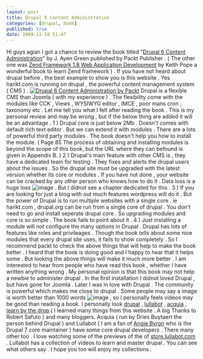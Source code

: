 ```yaml
---
layout: post
title: Drupal 6 Content Administration
categories: [drupal, book]
published: true
date: 2009-11-18 11:47
---
```

Hi guys agian I got a chance to review the book titled "[Drupal 6 Content Administration](http://www.packtpub.com/drupal-6-content-administration/book)" by J. Ayen Green published by Packt Publisher . ( The other one was [Zend Framework 1.8 Web Application Development](http://harikt.com/content/zend-framework-18-web-application-development) by Keith Pope a wonderful book to learn Zend framework ) . If you have not heard about drupal before , the best example to show you is this website . Yes harikt.com is running on drupal , the powerful content management system ( CMS ) .  [![Drupal 6 Content Administration by Packt](http://farm3.static.flickr.com/2541/4113837029_df883e1615.jpg)](http://www.flickr.com/photos/harikt/4113837029/)  Drupal is a flexible CMS than Joomla ( with my experience ) . The flexibility come with the modules like CCK , Views , WYSIWYG editor , IMCE , poor mans cron , taxonomy etc .  Let me tell you what I felt after reading the book . This is my personal review and may be wrong , but if the below thing are added it will be an advantage .  1 ) Drupal core is just below 2Mb . Doesn't comes with default rich text editor . But we can extend it with modules . There are a lots of powerful third party modules . The book doesn't help you how to install the module. ( Page 85 The process of obtaining and installing modules is beyond the scope of this book, but the URL where they can befound is given in Appendix B. )  2 ) Drupal's main feature with other CMS is , they have a dedicated team for testing . They fixes and alerts the drupal users about the issues . So the drupal site must be upgraded with the latest version whether its core or modules . If you have not done , your website can be cracked by any other person who knows how to do it . Data loss is a huge loss ![image](http://harikt.com/sites/all/libraries/fckeditor/editor/images/smiley/msn/cry_smile.gif) . But I didnot see a chapter dedicated for this .  3 ) If you are looking for just a blog with out much features wordpress will do it . But the power of Drupal is to run multiple websites with a single core . ie harikt.com , drupal.org can be run from a single core of drupal . You don't need to go and install seperate drupal core . So upgrading modules and core is so simple . The book fails to point about it .  4 ) Just installing a module will not configure the many options in Drupal . Drupal has lots of features like roles and privileages . Though the book tells about some nice modules that every drupal site uses, it fails to show completely .  So I recommend packt to check the above things that will help to make the book better . I heard that the book is doing good and I happy to hear that it helps some . But looking the above things will make it much more better . I am interested to hear from people who have read this book , whether I have written anything wrong . My personal opinion is that this book may not help a newbie to administer drupal .  In the first installation I didnot loved Drupal , but have gone for Joomla . Later I was in love with Drupal . The community is powerful which makes me close to drupal . Some people may say a image is worth better than 1000 words ![image](http://harikt.com/sites/all/libraries/fckeditor/editor/images/smiley/msn/regular_smile.gif) , so I personally feels videos may be good than reading a book.  I personally look [drupal](http://drupal.org) , [lullabot](http://lullabot.com) , [acquia](http://acquia.com) , [learn by the drop](http://learnbythedrop.com/) ( I learned many things from this website . A big Thanks to Robert Safuto ) and many bloggers. Acquia ( run by Dries Buytaert the person behind Drupal ) and Lullabot ( I am a fan of [Angie Byron](http://webchick.net/about) who is the Drupal 7 core maintainer ) have some core drupal developers . There many other too . I love watching some of the previews of the of [store.lullabot.com](http://store.lullabot.com/) . Lullabot has a collection of videos to learn and master drupal . You can see what others say . I hope you too will enjoy my collections .   
